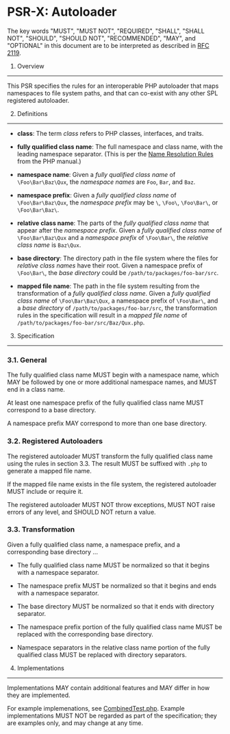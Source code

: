 PSR-X: Autoloader
=================

The key words "MUST", "MUST NOT", "REQUIRED", "SHALL", "SHALL NOT", "SHOULD",
"SHOULD NOT", "RECOMMENDED", "MAY", and "OPTIONAL" in this document are to be
interpreted as described in [RFC 2119](http://tools.ietf.org/html/rfc2119).


1. Overview
-----------

This PSR specifies the rules for an interoperable PHP autoloader that maps
namespaces to file system paths, and that can co-exist with any other SPL
registered autoloader.


2. Definitions
--------------

- **class**: The term _class_ refers to PHP classes, interfaces, and traits.

- **fully qualified class name**: The full namespace and class name, with the
  leading namespace separator. (This is per the
  [Name Resolution Rules](http://php.net/manual/en/language.namespaces.rules.php)
  from the PHP manual.)

- **namespace name**: Given a _fully qualified class name_ of
  `\Foo\Bar\Baz\Qux`, the _namespace names_ are `Foo`, `Bar`, and `Baz`.
  
- **namespace prefix**: Given a _fully qualified class name_ of
  `\Foo\Bar\Baz\Qux`, the _namespace prefix_ may be `\`, `\Foo\`,
  `\Foo\Bar\`, or `\Foo\Bar\Baz\`.

- **relative class name**: The parts of the _fully qualified class name_ that
  appear after the _namespace prefix_. Given a _fully qualified class name_ of
  `\Foo\Bar\Baz\Qux` and a _namespace prefix_ of `\Foo\Bar\`, the _relative
  class name_ is `Baz\Qux`.

- **base directory**: The directory path in the file system where the files
  for _relative class names_ have their root. Given a namespace prefix of 
  `\Foo\Bar\`, the _base directory_ could be `/path/to/packages/foo-bar/src`.

- **mapped file name**: The path in the file system resulting from the
  transformation of a _fully qualified class name_. Given a _fully qualified
  class name_ of `\Foo\Bar\Baz\Qux`, a namespace prefix of `\Foo\Bar\`, and a
  _base directory_ of `/path/to/packages/foo-bar/src`, the transformation
  rules in the specification will result in a _mapped file name_ of
  `/path/to/packages/foo-bar/src/Baz/Qux.php`.


3. Specification
----------------

### 3.1. General

The fully qualified class name MUST begin with a namespace name, which MAY be
followed by one or more additional namespace names, and MUST end in a class
name.

At least one namespace prefix of the fully qualified class name MUST
correspond to a base directory.

A namespace prefix MAY correspond to more than one base directory.

### 3.2. Registered Autoloaders

The registered autoloader MUST transform the fully qualified class name
using the rules in section 3.3. The result MUST be suffixed with `.php` to
generate a mapped file name.

If the mapped file name exists in the file system, the registered autoloader
MUST include or require it.

The registered autoloader MUST NOT throw exceptions, MUST NOT raise errors of
any level, and SHOULD NOT return a value.

### 3.3. Transformation

Given a fully qualified class name, a namespace prefix, and a corresponding
base directory ...

- The fully qualified class name MUST be normalized so that it begins with a
  namespace separator.

- The namespace prefix MUST be normalized so that it begins and ends with a
  namespace separator.

- The base directory MUST be normalized so that it ends with directory
  separator.

- The namespace prefix portion of the fully qualified class name MUST be
  replaced with the corresponding base directory.

- Namespace separators in the relative class name portion of the fully
  qualified class MUST be replaced with directory separators.


4. Implementations
------------------

Implementations MAY contain additional features and MAY differ in how they are
implemented.

For example implemenations, see [CombinedTest.php](CombinedTest.php). Example
implementations MUST NOT be regarded as part of the specification; they are
examples only, and may change at any time.
